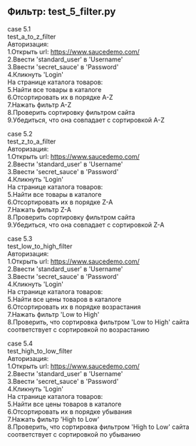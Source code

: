 ## Фильтр: test_5_filter.py  
case 5.1  
test_a_to_z_filter  
Авторизация:  
1.Открыть url: https://www.saucedemo.com/  
2.Ввести 'standard_user' в 'Username'  
3.Ввести 'secret_sauce' в 'Password'  
4.Кликнуть 'Login'  
На странице каталога товаров:  
5.Найти все товары в каталоге  
6.Отсортировать их в порядке A-Z  
7.Нажать фильтр A-Z  
8.Проверить сортировку фильтром сайта  
9.Убедиться, что она совпадает с сортировкой A-Z  
  
case 5.2  
test_z_to_a_filter   
Авторизация:  
1.Открыть url: https://www.saucedemo.com/  
2.Ввести 'standard_user' в 'Username'  
3.Ввести 'secret_sauce' в 'Password'  
4.Кликнуть 'Login'  
На странице каталога товаров:  
5.Найти все товары в каталоге  
6.Отсортировать их в порядке Z-A  
7.Нажать фильтр Z-A  
8.Проверить сортировку фильтром сайта  
9.Убедиться, что она совпадает с сортировкой Z-A  
  
case 5.3  
test_low_to_high_filter  
Авторизация:  
1.Открыть url: https://www.saucedemo.com/  
2.Ввести 'standard_user' в 'Username'  
3.Ввести 'secret_sauce' в 'Password'  
4.Кликнуть 'Login'  
На странице каталога товаров:  
5.Найти все цены товаров в каталоге  
6.Отсортировать их в порядке возрастания  
7.Нажать фильтр 'Low to High'  
8.Проверить, что сортировка фильтром 'Low to High' сайта  
соответствует с сортировкой по возрастанию  
  
case 5.4  
test_high_to_low_filter  
Авторизация:  
1.Открыть url: https://www.saucedemo.com/  
2.Ввести 'standard_user' в 'Username'  
3.Ввести 'secret_sauce' в 'Password'  
4.Кликнуть 'Login'  
На странице каталога товаров:  
5.Найти все цены товаров в каталоге  
6.Отсортировать их в порядке убывания  
7.Нажать фильтр 'High to Low'  
8.Проверить, что сортировка фильтром 'High to Low' сайта  
соответствует с сортировкой по убыванию  
  
